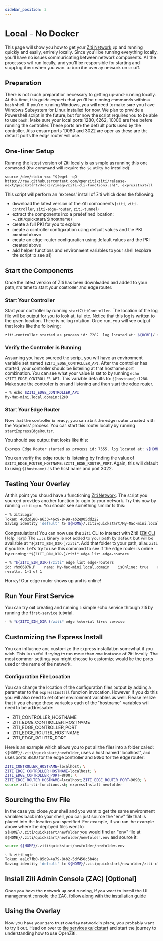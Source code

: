 ```yaml
---
sidebar_position: 3
---
```

# Local - No Docker

This page will show you how to get your [Ziti Network](/ziti/overview.md#overview-of-a-ziti-network) up and running 
quickly and easily, entirely locally. Since you'll be running everything locally, you'll have no issues communicating
between network components. All the processes will run locally, and you'll be responsible for starting and stopping them
when you want to turn the overlay network on or off.

## Preparation

There is not much preparation necessary to getting up-and-running locally. At this time, this guide expects that
you'll be running commands within a `bash` shell. If you're running Windows, you will need to make sure you have 
Windows Subsystem for Linux installed for now. We plan to provide a Powershell script in the future, but for now the
script requires you to be able to use `bash`. Make sure your local ports 1280, 6262, 10000 are free before running the 
controller. These ports are the default ports used by the controller. Also ensure ports 10080 and 3022 are open as these 
are the default ports the edge router will use.

## One-liner Setup

Running the latest version of Ziti locally is as simple as running this one command (the command will require the `jq` 
utility be installed):

    source /dev/stdin <<< "$(wget -qO- https://raw.githubusercontent.com/openziti/ziti/release-next/quickstart/docker/image/ziti-cli-functions.sh)"; expressInstall

This script will perform an 'express' install of Ziti which does the following:

* download the latest version of the Ziti components (`ziti`, `ziti-controller`, `ziti-edge-router`, `ziti-tunnel`)
* extract the components into a predefined location: ~/.ziti/quickstart/$(hostname)
* create a full PKI for you to explore
* create a controller configuration using default values and the PKI created above
* create an edge-router configuration using default values and the PKI created above 
* add helper functions and environment variables to your shell (explore the script to see all)

## Start the Components

Once the latest version of Ziti has been downloaded and added to your path, it's time to start your controller and 
edge router. 

### Start Your Controller

Start your controller by running `startZitiController`. The location of the log file will be output for you to look
at, tail etc. Notice that this log is written to the given location. There is no log rotation. Once run, you will see
output that looks like the following:

```bash
ziti-controller started as process id: 7282. log located at: ${HOME}/.ziti/quickstart/My-Mac-mini.local.domain/ziti-edge-controller.log
```

### Verify the Controller is Running

Assuming you have sourced the script, you will have an environment variable set named `$ZITI_EDGE_CONTROLLER_API`. After
the controller has started, your controller should be listening at that hostname:port combination. You can see what your
value is set to by running `echo $ZITI_EDGE_CONTROLLER_API`. This variable defaults to: `$(hostname):1280`. Make sure the
controller is on and listening and then start the edge router. 

```bash
~ % echo $ZITI_EDGE_CONTROLLER_API
My-Mac-mini.local.domain:1280
```

### Start Your Edge Router

Now that the controller is ready, you can start the edge router created with the 'express' process. You can start this 
router locally by running `startExpressEdgeRouter`.

You should see output that looks like this:

```bash
Express Edge Router started as process id: 7555. log located at: ${HOME}/.ziti/quickstart/My-Mac-mini.local.domain/My-Mac-mini.local.domain-edge-router.log
```

You can verify the edge router is listening by finding the value of `$ZITI_EDGE_ROUTER_HOSTNAME:$ZITI_EDGE_ROUTER_PORT`.
Again, this will default to using `$(hostname)` as the host name and port 3022. 

## Testing Your Overlay

At this point you should have a functioning [Ziti Network](/ziti/overview.md#overview-of-a-ziti-network). The script 
you sourced provides another function to login to your network. Try this now by running `zitiLogin`. You should see 
something similar to this:
```bash
~ % zitiLogin
Token: 40d2d280-a633-46c9-8499-ab2e005dd222
Saving identity 'default' to ${HOME}/.ziti/quickstart/My-Mac-mini.local.domain/ziti-cli.json
```

Congratulations! You can now use the `ziti` CLI to interact with Ziti! ([Ziti CLI Help Here](/ziti/cli/cli.md)) The 
`ziti` binary is not added to your path by default but will be available at `"${ZITI_BIN_DIR-}/ziti"`. Add that folder
to your path, alias `ziti` if you like. Let's try to use this command to see if the edge router is online by running:
`"${ZITI_BIN_DIR-}/ziti" edge list edge-routers`.

```bash
~ % "${ZITI_BIN_DIR-}/ziti" edge list edge-routers
id: rhx6687N.P    name: My-Mac-mini.local.domain    isOnline: true    role attributes: {}
results: 1-1 of 1
```

Horray! Our edge router shows up and is online!

## Run Your First Service

You can try out creating and running a simple echo service through ziti by running the `first-service` tutorial.

```bash
~ % "${ZITI_BIN_DIR-}/ziti" edge tutorial first-service
```


## Customizing the Express Install

You can influence and customize the express installation somewhat if you wish. This is useful if trying to run more than
one instance of Ziti locally. The most common settings you might choose to customize would be the ports used or the name
of the network. 

### Configuration File Location

You can change the location of the configuration files output by adding a parameter to the `expressInstall` function 
invocation. However, if you do this you will also need to set other environment variables as well. Please realize that
if you change these variables each of the "hostname" variables will need to be addressable:

* ZITI_CONTROLLER_HOSTNAME
* ZITI_EDGE_CONTROLLER_HOSTNAME
* ZITI_EDGE_CONTROLLER_PORT
* ZITI_EDGE_ROUTER_HOSTNAME
* ZITI_EDGE_ROUTER_PORT

Here is an example which allows you to put all the files into a folder called: `${HOME}/.ziti/quickstart/newfolder`, uses
a host named 'localhost', and uses ports 8800 for the edge controller and 9090 for the edge router:

```bash
ZITI_CONTROLLER_HOSTNAME=localhost; \
ZITI_EDGE_CONTROLLER_HOSTNAME=localhost; \
ZITI_EDGE_CONTROLLER_PORT=8800; \
ZITI_EDGE_ROUTER_HOSTNAME=localhost;ZITI_EDGE_ROUTER_PORT=9090; \
source ziti-cli-functions.sh; expressInstall newfolder
```

## Sourcing the Env File

In the case you close your shell and you want to get the same environment variables back into your shell, you can just 
source the "env" file that is placed into the location you specified. For example, if you ran the example above where
the deployed files went to `${HOME}/.ziti/quickstart/newfolder` you would find an "env" file at 
`${HOME}/.ziti/quickstart/newfolder/newfolder.env` and source it:

```bash
source ${HOME}/.ziti/quickstart/newfolder/newfolder.env

~ % zitiLogin
Token: aa1c7fb0-85d9-4a79-86b2-5df450c5b4de
Saving identity 'default' to ${HOME}/.ziti/quickstart/newfolder/ziti-cli.json
```

## Install Ziti Admin Console (ZAC) [Optional]

Once you have the network up and running, if you want to install the UI management console, the ZAC, [follow along with 
the installation guide](/ziti/quickstarts/zac/installation.md)

## Using the Overlay

Now you have your zero trust overlay network in place, you probably want to try it out. Head on over to
[the services quickstart](/ziti/quickstarts/services/index.md) and start the journey to understanding how to use OpenZiti.